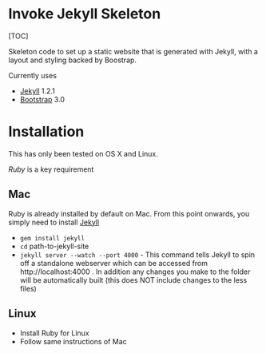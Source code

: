 # Invoke Jekyll Skeleton

[TOC]

Skeleton code to set up a static website that is generated with Jekyll, with a layout and styling backed by Boostrap.

Currently uses

* [Jekyll](http://jekyllrb.com/) 1.2.1
* [Bootstrap](http://getbootstrap.com/) 3.0

# Installation

This has only been tested on OS X and Linux.

*Ruby* is a key requirement

## Mac

Ruby is already installed by default on Mac.
From this point onwards, you simply need to install [Jekyll](http://jekyllrb.com/)

* `gem install jekyll`
* `cd` path-to-jekyll-site
* `jekyll server --watch --port 4000` - This command tells Jekyll to spin off a standalone webserver which can be accessed from http://localhost:4000 . In addition any changes you make to the folder will be automatically built (this does NOT include changes to the less files)

## Linux

* Install Ruby for Linux
* Follow same instructions of Mac
